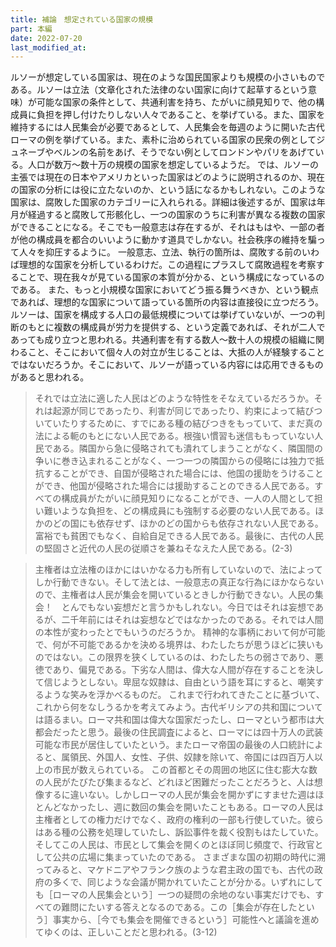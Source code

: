 ```yaml
---
title: 補論　想定されている国家の規模
part: 本編
date: 2022-07-20
last_modified_at: 
---
```


ルソーが想定している国家は、現在のような国民国家よりも規模の小さいものである。ルソーは立法（文章化された法律のない国家に向けて起草するという意味）が可能な国家の条件として、共通利害を持ち、たがいに顔見知りで、他の構成員に負担を押し付けたりしない人々であること、を挙げている。また、国家を維持するには人民集会が必要であるとして、人民集会を毎週のように開いた古代ローマの例を挙げている。また、素朴に治められている国家の民衆の例としてジュネーブやベルンの名前をあげ、そうでない例としてロンドンやパリをあげている。人口が数万～数十万の規模の国家を想定しているようだ。
では、ルソーの主張では現在の日本やアメリカといった国家はどのように説明されるのか、現在の国家の分析には役に立たないのか、という話になるかもしれない。このような国家は、腐敗した国家のカテゴリーに入れられる。詳細は後述するが、国家は年月が経過すると腐敗して形骸化し、一つの国家のうちに利害が異なる複数の国家ができることになる。そこでも一般意志は存在するが、それはもはや、一部の者が他の構成員を都合のいいように動かす道具でしかない。社会秩序の維持を騙って人々を抑圧するように。
一般意志、立法、執行の箇所は、腐敗する前のいわば理想的な国家を分析しているわけだ。この過程にプラスして腐敗過程を考察することで、現在我々が見ている国家の本質が分かる、という構成になっているのである。
また、もっと小規模な国家においてどう振る舞うべきか、という観点であれば、理想的な国家について語っている箇所の内容は直接役に立つだろう。ルソーは、国家を構成する人口の最低規模については挙げていないが、一つの判断のもとに複数の構成員が労力を提供する、という定義であれば、それが二人であっても成り立つと思われる。共通利害を有する数人～数十人の規模の組織に関わること、そこにおいて個々人の対立が生じることは、大抵の人が経験することではないだろうか。そこにおいて、ルソーが語っている内容には応用できるものがあると思われる。

>それでは立法に適した人民はどのような特性をそなえているだろうか。それは起源が同じであったり、利害が同じであったり、約束によって結びついていたりするために、すでにある種の結びつきをもっていて、まだ真の法による軛のもとにない人民である。根強い慣習も迷信ももっていない人民である。隣国から急に侵略されても潰れてしまうことがなく、隣国間の争いに巻き込まれることがなく、一つ一つの隣国からの侵略には独力で抵抗することができ、自国が侵略された場合には、他国の援助をうけることができ、他国が侵略された場合には援助することのできる人民である。すべての構成員がたがいに顔見知りになることができ、一人の人間として担い難いような負担を、どの構成員にも強制する必要のない人民である。ほかのどの国にも依存せず、ほかのどの国からも依存されない人民である。富裕でも貧困でもなく、自給自足できる人民である。最後に、古代の人民の堅固さと近代の人民の従順さを兼ねそなえた人民である。(2-3)

>主権者は立法権のほかにはいかなる力も所有していないので、法によってしか行動できない。そして法とは、一般意志の真正な行為にほかならないので、主権者は人民が集会を開いているときしか行動できない。人民の集会！　とんでもない妄想だと言うかもしれない。今日ではそれは妄想であるが、二千年前にはそれは妄想などではなかったのである。それでは人間の本性が変わったとでもいうのだろうか。
>精神的な事柄において何が可能で、何が不可能であるかを決める境界は、わたしたちが思うほどに狭いものではない。この限界を狭くしているのは、わたしたちの弱さであり、悪徳であり、偏見である。下劣な人間は、偉大な人間が存在することを決して信じようとしない。卑屈な奴隷は、自由という語を耳にすると、嘲笑するような笑みを浮かべるものだ。
>これまで行われてきたことに基づいて、これから何をなしうるかを考えてみよう。古代ギリシアの共和国については語るまい。ローマ共和国は偉大な国家だったし、ローマという都市は大都会だったと思う。最後の住民調査によると、ローマには四十万人の武装可能な市民が居住していたという。またローマ帝国の最後の人口統計によると、属領民、外国人、女性、子供、奴隷を除いて、帝国には四百万人以上の市民が数えられている。
>この首都とその周囲の地区に住む膨大な数の人民がたびたび集まるなど、どれほど困難だったことだろうと、人は想像するに違いない。しかしローマの人民が集会を開かずにすませた週はほとんどなかったし、週に数回の集会を開いたこともある。ローマの人民は主権者としての権力だけでなく、政府の権利の一部も行使していた。彼らはある種の公務を処理していたし、訴訟事件を裁く役割もはたしていた。そしてこの人民は、市民として集会を開くのとほぼ同じ頻度で、行政官として公共の広場に集まっていたのである。
>さまざまな国の初期の時代に溯ってみると、マケドニアやフランク族のような君主政の国でも、古代の政府の多くで、同じような会議が開かれていたことが分かる。いずれにしても［ローマの人民集会という］一つの疑問の余地のない事実だけでも、すべての難問にたいする答えとなるのである。この［集会が存在したという］事実から、［今でも集会を開催できるという］可能性へと議論を進めてゆくのは、正しいことだと思われる。(3-12)

